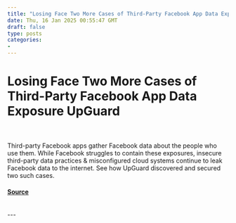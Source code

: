```yaml
---
title: "Losing Face Two More Cases of Third-Party Facebook App Data Exposure UpGuard"
date: Thu, 16 Jan 2025 00:55:47 GMT
draft: false
type: posts
categories: 
- 
---
```

# Losing Face Two More Cases of Third-Party Facebook App Data Exposure UpGuard

<br/>

<br/>
Third-party Facebook apps gather Facebook data about the people who use them. While Facebook struggles to contain these exposures, insecure third-party data practices & misconfigured cloud systems continue to leak Facebook data to the internet. See how UpGuard discovered and secured two such cases.

#### [Source](https://www.upguard.com/breaches/facebook-user-data-leak)

<br/>
---
